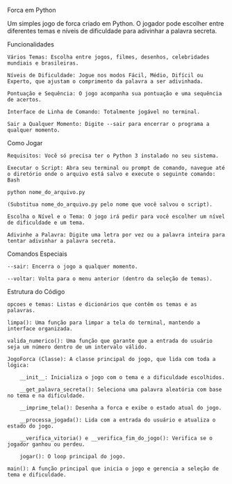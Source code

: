 Forca em Python

Um simples jogo de forca criado em Python. O jogador pode escolher entre diferentes temas e níveis de dificuldade para adivinhar a palavra secreta.

Funcionalidades

    Vários Temas: Escolha entre jogos, filmes, desenhos, celebridades mundiais e brasileiras.

    Níveis de Dificuldade: Jogue nos modos Fácil, Médio, Difícil ou Experto, que ajustam o comprimento da palavra a ser adivinhada.

    Pontuação e Sequência: O jogo acompanha sua pontuação e uma sequência de acertos.

    Interface de Linha de Comando: Totalmente jogável no terminal.

    Sair a Qualquer Momento: Digite --sair para encerrar o programa a qualquer momento.

Como Jogar

    Requisitos: Você só precisa ter o Python 3 instalado no seu sistema.

    Executar o Script: Abra seu terminal ou prompt de comando, navegue até o diretório onde o arquivo está salvo e execute o seguinte comando:
    Bash

    python nome_do_arquivo.py

    (Substitua nome_do_arquivo.py pelo nome que você salvou o script).

    Escolha o Nível e o Tema: O jogo irá pedir para você escolher um nível de dificuldade e um tema.

    Adivinhe a Palavra: Digite uma letra por vez ou a palavra inteira para tentar adivinhar a palavra secreta.

Comandos Especiais

    --sair: Encerra o jogo a qualquer momento.

    --voltar: Volta para o menu anterior (dentro da seleção de temas).

Estrutura do Código

    opcoes e temas: Listas e dicionários que contêm os temas e as palavras.

    limpa(): Uma função para limpar a tela do terminal, mantendo a interface organizada.

    valida_numerico(): Uma função que garante que a entrada do usuário seja um número dentro de um intervalo válido.

    JogoForca (Classe): A classe principal do jogo, que lida com toda a lógica:

        __init__: Inicializa o jogo com o tema e a dificuldade escolhidos.

        __get_palavra_secreta(): Seleciona uma palavra aleatória com base no tema e na dificuldade.

        __imprime_tela(): Desenha a forca e exibe o estado atual do jogo.

        __processa_jogada(): Lida com a entrada do usuário e atualiza o estado do jogo.

        __verifica_vitoria() e __verifica_fim_do_jogo(): Verifica se o jogador ganhou ou perdeu.

        jogar(): O loop principal do jogo.

    main(): A função principal que inicia o jogo e gerencia a seleção de tema e dificuldade.
